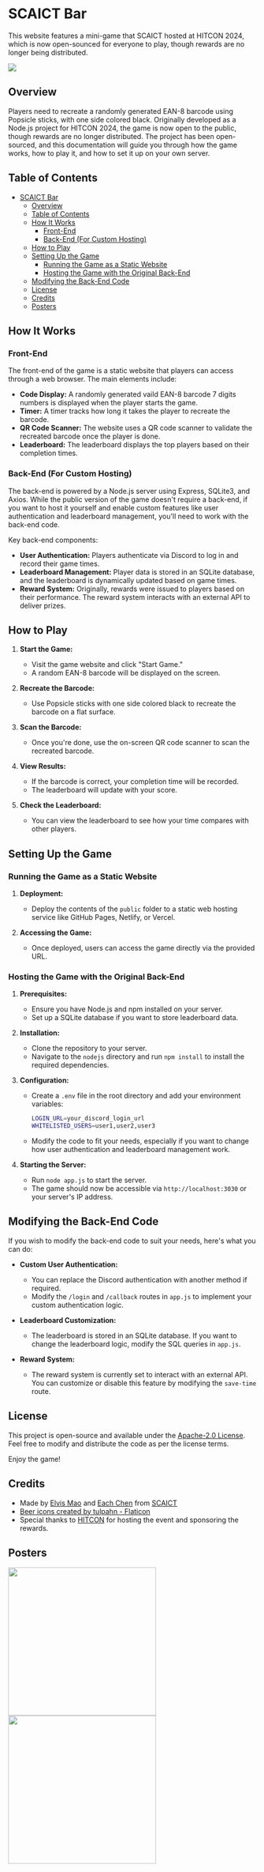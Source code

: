 # SCAICT Bar

This website features a mini-game that SCAICT hosted at HITCON 2024, which is now open-sounced for everyone to play, though rewards are no longer being distributed.

![](posters/og.jpg)

## Overview

Players need to recreate a randomly generated EAN-8 barcode using Popsicle sticks, with one side colored black. Originally developed as a Node.js project for HITCON 2024, the game is now open to the public, though rewards are no longer distributed. The project has been open-sourced, and this documentation will guide you through how the game works, how to play it, and how to set it up on your own server.

## Table of Contents

- [SCAICT Bar](#scaict-bar)
  - [Overview](#overview)
  - [Table of Contents](#table-of-contents)
  - [How It Works](#how-it-works)
    - [Front-End](#front-end)
    - [Back-End (For Custom Hosting)](#back-end-for-custom-hosting)
  - [How to Play](#how-to-play)
  - [Setting Up the Game](#setting-up-the-game)
    - [Running the Game as a Static Website](#running-the-game-as-a-static-website)
    - [Hosting the Game with the Original Back-End](#hosting-the-game-with-the-original-back-end)
  - [Modifying the Back-End Code](#modifying-the-back-end-code)
  - [License](#license)
  - [Credits](#credits)
  - [Posters](#posters)

## How It Works

### Front-End

The front-end of the game is a static website that players can access through a web browser. The main elements include:

- **Code Display:** A randomly generated vaild EAN-8 barcode 7 digits numbers is displayed when the player starts the game.
- **Timer:** A timer tracks how long it takes the player to recreate the barcode.
- **QR Code Scanner:** The website uses a QR code scanner to validate the recreated barcode once the player is done.
- **Leaderboard:** The leaderboard displays the top players based on their completion times.

### Back-End (For Custom Hosting)

The back-end is powered by a Node.js server using Express, SQLite3, and Axios. While the public version of the game doesn't require a back-end, if you want to host it yourself and enable custom features like user authentication and leaderboard management, you'll need to work with the back-end code.

Key back-end components:

- **User Authentication:** Players authenticate via Discord to log in and record their game times.
- **Leaderboard Management:** Player data is stored in an SQLite database, and the leaderboard is dynamically updated based on game times.
- **Reward System:** Originally, rewards were issued to players based on their performance. The reward system interacts with an external API to deliver prizes.

## How to Play

1. **Start the Game:**
   - Visit the game website and click "Start Game." 
   - A random EAN-8 barcode will be displayed on the screen.

2. **Recreate the Barcode:**
   - Use Popsicle sticks with one side colored black to recreate the barcode on a flat surface.

3. **Scan the Barcode:**
   - Once you're done, use the on-screen QR code scanner to scan the recreated barcode.

4. **View Results:**
   - If the barcode is correct, your completion time will be recorded.
   - The leaderboard will update with your score.

5. **Check the Leaderboard:**
   - You can view the leaderboard to see how your time compares with other players.

## Setting Up the Game

### Running the Game as a Static Website

1. **Deployment:**
   - Deploy the contents of the `public` folder to a static web hosting service like GitHub Pages, Netlify, or Vercel.

2. **Accessing the Game:**
   - Once deployed, users can access the game directly via the provided URL.

### Hosting the Game with the Original Back-End

1. **Prerequisites:**
   - Ensure you have Node.js and npm installed on your server.
   - Set up a SQLite database if you want to store leaderboard data.

2. **Installation:**
   - Clone the repository to your server.
   - Navigate to the `nodejs` directory and run `npm install` to install the required dependencies.

3. **Configuration:**
   - Create a `.env` file in the root directory and add your environment variables:
     ```bash
     LOGIN_URL=your_discord_login_url
     WHITELISTED_USERS=user1,user2,user3
     ```
   - Modify the code to fit your needs, especially if you want to change how user authentication and leaderboard management work.

4. **Starting the Server:**
   - Run `node app.js` to start the server.
   - The game should now be accessible via `http://localhost:3030` or your server's IP address.

## Modifying the Back-End Code

If you wish to modify the back-end code to suit your needs, here's what you can do:

- **Custom User Authentication:**
  - You can replace the Discord authentication with another method if required.
  - Modify the `/login` and `/callback` routes in `app.js` to implement your custom authentication logic.

- **Leaderboard Customization:**
  - The leaderboard is stored in an SQLite database. If you want to change the leaderboard logic, modify the SQL queries in `app.js`.

- **Reward System:**
  - The reward system is currently set to interact with an external API. You can customize or disable this feature by modifying the `save-time` route.

## License

This project is open-source and available under the [Apache-2.0 License](LICENSE). Feel free to modify and distribute the code as per the license terms.

Enjoy the game!

## Credits

* Made by [Elvis Mao](https://github.com/Edit-Mr/) and [Each Chen](https://github.com/iach526526) from [SCAICT](https://scaict.org)
* [Beer icons created by tulpahn - Flaticon](https://www.flaticon.com/free-icons/beer)
* Special thanks to [HITCON](https://hitcon.org/2024/CMT/) for hosting the event and sponsoring the rewards.

## Posters

<img src=posters/中電%20Bar.svg width=300> <img src=posters/join_discord.svg width=300>